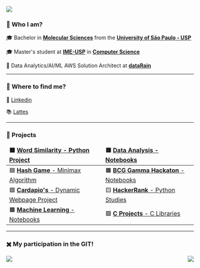 [comment]: <> (CSS)



[comment]: <> (Page)

<img src="https://img.shields.io/static/v1?label=Overview&message=LucasNSequeira&color=f8efd4&style=for-the-badge&logo=GitHub">


### 💁 Who I am?

<p>

🎓 Bachelor in [**Molecular Sciences**](http://www.cecm.usp.br/) from the [**University of São Paulo - USP**](https://www5.usp.br/)<br/>
  
🎓 Master's student at [**IME-USP**](https://www.ime.usp.br/) in [**Computer Science**](https://www.ime.usp.br/dcc/)<br/>

💼 Data Analytics/AI/ML AWS Solution Architect at [**dataRain**](https://www.datarain.com.br/)<br/>

</p>

<hr>

### 🥽 Where to find me?

<p>

👔 [Linkedin](https://www.linkedin.com/in/lucasnseq/)<br/>

📚 [Lattes](http://lattes.cnpq.br/8818674058920114)

</p>

<hr>

### 🌈 Projects

<p>

| ⬛ [**Word Similarity** - Python Project](https://github.com/lucasns97/word_ps) | 🟥 [**Data Analysis** - Notebooks](https://github.com/lucasns97/data_analysis)<br/> |
| ------------ | ------------- |
| 🟦 [**Hash Game** - Minimax Algorithm](https://github.com/lucasns97/ex_jogo_da_velha) | 🟧 [**BCG Gamma Hackaton** - Notebooks](https://github.com/lucasns97/hackaton_bcggamma) |
| 🟪 [**Cardapio's** - Dynamic Webpage Project](https://github.com/lucasns97/cardapio-s) | 🟨 [**HackerRank** - Python Studies](https://github.com/lucasns97/hackerrank) |
| 🟫 [**Machine Learning** - Notebooks](https://github.com/lucasns97/ml_notebooks) | 🟩 [**C Projects** - C Libraries](https://github.com/lucasns97/c_projects) |

</p>

<hr>

### ✖️ My participation in the GIT!
<p>
<img align="left" src="https://github-readme-stats.vercel.app/api/top-langs/?username=lucasns97&theme=dracula&hide_langs_below=1&title_color=783c00&text_color=af552e&icon_color=783c00&bg_color=f8efd4&cache_seconds=2300" />

<img align='right' src="https://github-readme-stats.vercel.app/api?username=lucasns97&show_icons=true&title_color=783c00&text_color=af552e&icon_color=783c00&bg_color=f8efd4&cache_seconds=2300">
</p>

<style>
td, th {
    border: none !important;
    text-align: left !important 
}
</style>

